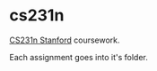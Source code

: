 # cs231n
[CS231n Stanford](http://cs231n.github.io/) coursework.

Each assignment goes into it's folder. 
